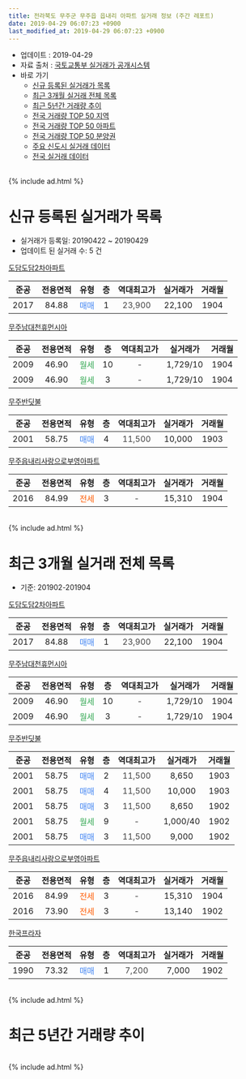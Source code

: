 ```yaml
---
title: 전라북도 무주군 무주읍 읍내리 아파트 실거래 정보 (주간 레포트)
date: 2019-04-29 06:07:23 +0900
last_modified_at: 2019-04-29 06:07:23 +0900
---
```


* 업데이트 : 2019-04-29
* 자료 출처 : [국토교통부 실거래가 공개시스템](http://rt.molit.go.kr)
* 바로 가기
    * [신규 등록된 실거래가 목록](#신규-등록된-실거래가-목록)
    * [최근 3개월 실거래 전체 목록](#최근-3개월-실거래-전체-목록)
    * [최근 5년간 거래량 추이](#최근-5년간-거래량-추이)
    * [전국 거래량 TOP 50 지역](https://inasie.github.io/apt-trade-info/최근-3개월-전국에서-가장-거래가-많이-발생한-지역)
    * [전국 거래량 TOP 50 아파트](https://inasie.github.io/apt-trade-info/최근-3개월-전국에서-가장-거래가-많이-발생한-아파트)
    * [전국 거래량 TOP 50 분양권](https://inasie.github.io/apt-trade-info/최근-3개월-전국에서-가장-거래가-많이-발생한-분양권)
    * [주요 신도시 실거래 데이터](https://inasie.github.io/apt-trade-info/주요-신도시)
    * [전국 실거래 데이터](https://inasie.github.io/apt-trade-info/전국)
<br>
{% include ad.html %}
<br>

# 신규 등록된 실거래가 목록
* 실거래가 등록일: 20190422 ~ 20190429
* 업데이트 된 실거래 수: 5 건


[도담도담2차아파트](https://search.naver.com/search.naver?query=%EC%A0%84%EB%9D%BC%EB%B6%81%EB%8F%84+%EB%AC%B4%EC%A3%BC%EA%B5%B0+%EB%AC%B4%EC%A3%BC%EC%9D%8D+%EC%9D%8D%EB%82%B4%EB%A6%AC+%EB%8F%84%EB%8B%B4%EB%8F%84%EB%8B%B42%EC%B0%A8%EC%95%84%ED%8C%8C%ED%8A%B8)

|준공|전용면적|유형|층|역대최고가|실거래가|거래월|
|:---:|:---:|:---:|:---:|:---:|:---:|:---:|
|2017|84.88|<span style="color:#4285f3">매매</span>|1|<span style="color:#444444">23,900</span>|22,100|1904|

[무주남대천휴먼시아](https://search.naver.com/search.naver?query=%EC%A0%84%EB%9D%BC%EB%B6%81%EB%8F%84+%EB%AC%B4%EC%A3%BC%EA%B5%B0+%EB%AC%B4%EC%A3%BC%EC%9D%8D+%EC%9D%8D%EB%82%B4%EB%A6%AC+%EB%AC%B4%EC%A3%BC%EB%82%A8%EB%8C%80%EC%B2%9C%ED%9C%B4%EB%A8%BC%EC%8B%9C%EC%95%84)

|준공|전용면적|유형|층|역대최고가|실거래가|거래월|
|:---:|:---:|:---:|:---:|:---:|:---:|:---:|
|2009|46.90|<span style="color:#34a853">월세</span>|10|<span style="color:#444444">-</span>|1,729/10|1904|
|2009|46.90|<span style="color:#34a853">월세</span>|3|<span style="color:#444444">-</span>|1,729/10|1904|

[무주반딧불](https://search.naver.com/search.naver?query=%EC%A0%84%EB%9D%BC%EB%B6%81%EB%8F%84+%EB%AC%B4%EC%A3%BC%EA%B5%B0+%EB%AC%B4%EC%A3%BC%EC%9D%8D+%EC%9D%8D%EB%82%B4%EB%A6%AC+%EB%AC%B4%EC%A3%BC%EB%B0%98%EB%94%A7%EB%B6%88)

|준공|전용면적|유형|층|역대최고가|실거래가|거래월|
|:---:|:---:|:---:|:---:|:---:|:---:|:---:|
|2001|58.75|<span style="color:#4285f3">매매</span>|4|<span style="color:#444444">11,500</span>|10,000|1903|

[무주읍내리사랑으로부영아파트](https://search.naver.com/search.naver?query=%EC%A0%84%EB%9D%BC%EB%B6%81%EB%8F%84+%EB%AC%B4%EC%A3%BC%EA%B5%B0+%EB%AC%B4%EC%A3%BC%EC%9D%8D+%EC%9D%8D%EB%82%B4%EB%A6%AC+%EB%AC%B4%EC%A3%BC%EC%9D%8D%EB%82%B4%EB%A6%AC%EC%82%AC%EB%9E%91%EC%9C%BC%EB%A1%9C%EB%B6%80%EC%98%81%EC%95%84%ED%8C%8C%ED%8A%B8)

|준공|전용면적|유형|층|역대최고가|실거래가|거래월|
|:---:|:---:|:---:|:---:|:---:|:---:|:---:|
|2016|84.99|<span style="color:#ff5a00">전세</span>|3|<span style="color:#444444">-</span>|15,310|1904|


<br>
{% include ad.html %}
<br>

# 최근 3개월 실거래 전체 목록
* 기준: 201902-201904


[도담도담2차아파트](https://search.naver.com/search.naver?query=%EC%A0%84%EB%9D%BC%EB%B6%81%EB%8F%84+%EB%AC%B4%EC%A3%BC%EA%B5%B0+%EB%AC%B4%EC%A3%BC%EC%9D%8D+%EC%9D%8D%EB%82%B4%EB%A6%AC+%EB%8F%84%EB%8B%B4%EB%8F%84%EB%8B%B42%EC%B0%A8%EC%95%84%ED%8C%8C%ED%8A%B8)

|준공|전용면적|유형|층|역대최고가|실거래가|거래월|
|:---:|:---:|:---:|:---:|:---:|:---:|:---:|
|2017|84.88|<span style="color:#4285f3">매매</span>|1|<span style="color:#444444">23,900</span>|22,100|1904|

[무주남대천휴먼시아](https://search.naver.com/search.naver?query=%EC%A0%84%EB%9D%BC%EB%B6%81%EB%8F%84+%EB%AC%B4%EC%A3%BC%EA%B5%B0+%EB%AC%B4%EC%A3%BC%EC%9D%8D+%EC%9D%8D%EB%82%B4%EB%A6%AC+%EB%AC%B4%EC%A3%BC%EB%82%A8%EB%8C%80%EC%B2%9C%ED%9C%B4%EB%A8%BC%EC%8B%9C%EC%95%84)

|준공|전용면적|유형|층|역대최고가|실거래가|거래월|
|:---:|:---:|:---:|:---:|:---:|:---:|:---:|
|2009|46.90|<span style="color:#34a853">월세</span>|10|<span style="color:#444444">-</span>|1,729/10|1904|
|2009|46.90|<span style="color:#34a853">월세</span>|3|<span style="color:#444444">-</span>|1,729/10|1904|

[무주반딧불](https://search.naver.com/search.naver?query=%EC%A0%84%EB%9D%BC%EB%B6%81%EB%8F%84+%EB%AC%B4%EC%A3%BC%EA%B5%B0+%EB%AC%B4%EC%A3%BC%EC%9D%8D+%EC%9D%8D%EB%82%B4%EB%A6%AC+%EB%AC%B4%EC%A3%BC%EB%B0%98%EB%94%A7%EB%B6%88)

|준공|전용면적|유형|층|역대최고가|실거래가|거래월|
|:---:|:---:|:---:|:---:|:---:|:---:|:---:|
|2001|58.75|<span style="color:#4285f3">매매</span>|2|<span style="color:#444444">11,500</span>|8,650|1903|
|2001|58.75|<span style="color:#4285f3">매매</span>|4|<span style="color:#444444">11,500</span>|10,000|1903|
|2001|58.75|<span style="color:#4285f3">매매</span>|3|<span style="color:#444444">11,500</span>|8,650|1902|
|2001|58.75|<span style="color:#34a853">월세</span>|9|<span style="color:#444444">-</span>|1,000/40|1902|
|2001|58.75|<span style="color:#4285f3">매매</span>|3|<span style="color:#444444">11,500</span>|9,000|1902|

[무주읍내리사랑으로부영아파트](https://search.naver.com/search.naver?query=%EC%A0%84%EB%9D%BC%EB%B6%81%EB%8F%84+%EB%AC%B4%EC%A3%BC%EA%B5%B0+%EB%AC%B4%EC%A3%BC%EC%9D%8D+%EC%9D%8D%EB%82%B4%EB%A6%AC+%EB%AC%B4%EC%A3%BC%EC%9D%8D%EB%82%B4%EB%A6%AC%EC%82%AC%EB%9E%91%EC%9C%BC%EB%A1%9C%EB%B6%80%EC%98%81%EC%95%84%ED%8C%8C%ED%8A%B8)

|준공|전용면적|유형|층|역대최고가|실거래가|거래월|
|:---:|:---:|:---:|:---:|:---:|:---:|:---:|
|2016|84.99|<span style="color:#ff5a00">전세</span>|3|<span style="color:#444444">-</span>|15,310|1904|
|2016|73.90|<span style="color:#ff5a00">전세</span>|3|<span style="color:#444444">-</span>|13,140|1902|

[한국프라자](https://search.naver.com/search.naver?query=%EC%A0%84%EB%9D%BC%EB%B6%81%EB%8F%84+%EB%AC%B4%EC%A3%BC%EA%B5%B0+%EB%AC%B4%EC%A3%BC%EC%9D%8D+%EC%9D%8D%EB%82%B4%EB%A6%AC+%ED%95%9C%EA%B5%AD%ED%94%84%EB%9D%BC%EC%9E%90)

|준공|전용면적|유형|층|역대최고가|실거래가|거래월|
|:---:|:---:|:---:|:---:|:---:|:---:|:---:|
|1990|73.32|<span style="color:#4285f3">매매</span>|1|<span style="color:#444444">7,200</span>|7,000|1902|


<br>
{% include ad.html %}
<br>

# 최근 5년간 거래량 추이


<div style="width:100%;">
    <canvas id="deal_progress" height="200"></canvas>
</div>

<script>
new Chart(document.getElementById("deal_progress"), {
    type: 'line',
    data: {
        labels: ['201404','201405','201406','201407','201408','201409','201410','201411','201412','201501','201502','201503','201504','201505','201506','201507','201508','201509','201510','201511','201512','201601','201602','201603','201604','201605','201606','201607','201608','201609','201610','201611','201612','201701','201702','201703','201704','201705','201706','201707','201708','201709','201710','201711','201712','201801','201802','201803','201804','201805','201806','201807','201808','201809','201810','201811','201812','201901','201902','201903','201904'],
        datasets: [{
            label: '매매',
            pointRadius: 1,
            data: [2, 2, 1, 0, 1, 5, 7, 2, 1, 2, 1, 3, 2, 0, 5, 6, 3, 4, 2, 1, 2, 2, 4, 2, 3, 0, 3, 4, 6, 4, 3, 1, 4, 1, 3, 9, 0, 1, 3, 1, 5, 3, 7, 2, 3, 4, 3, 5, 5, 0, 4, 4, 2, 2, 2, 2, 4, 3, 3, 2, 1],
            borderColor: "rgba(255, 201, 14, 1)",
            backgroundColor: "rgba(255, 201, 14, 0.5)",
            fill: false,
            lineTension: 0
        },{
            label: '전월세',
            pointRadius: 1,
            data: [0, 0, 4, 0, 0, 0, 1, 1, 1, 1, 1, 0, 4, 0, 0, 1, 2, 2, 1, 3, 1, 2, 2, 1, 1, 1, 0, 36, 6, 6, 5, 5, 4, 1, 2, 2, 0, 4, 1, 6, 10, 14, 6, 6, 2, 4, 0, 7, 1, 1, 0, 10, 19, 7, 1, 3, 2, 5, 2, 0, 3],
            borderColor: "rgba(0, 141, 185, 1)",
            backgroundColor: "rgba(0, 141, 185, 0.5)",
            fill: false,
            lineTension: 0
        }
        ]
    },
    options: {
        responsive: true,
        title: {
            display: false
        },
        tooltips: {
            mode: 'index',
            intersect: false
        },
        hover: {
            mode: 'nearest',
            intersect: true
        },
        scales: {
            xAxes: [{
                display: true,
                scaleLabel: {
                    display: true,
                    labelString: '년/월'
                }
            }],
            yAxes: [{
                display: true,
                ticks: {
                    suggestedMin: 0,
                },
                scaleLabel: {
                    display: true,
                    labelString: '실거래 수'
                }
            }]
        }
    }
});

</script>


<br>
{% include ad.html %}
<br>

